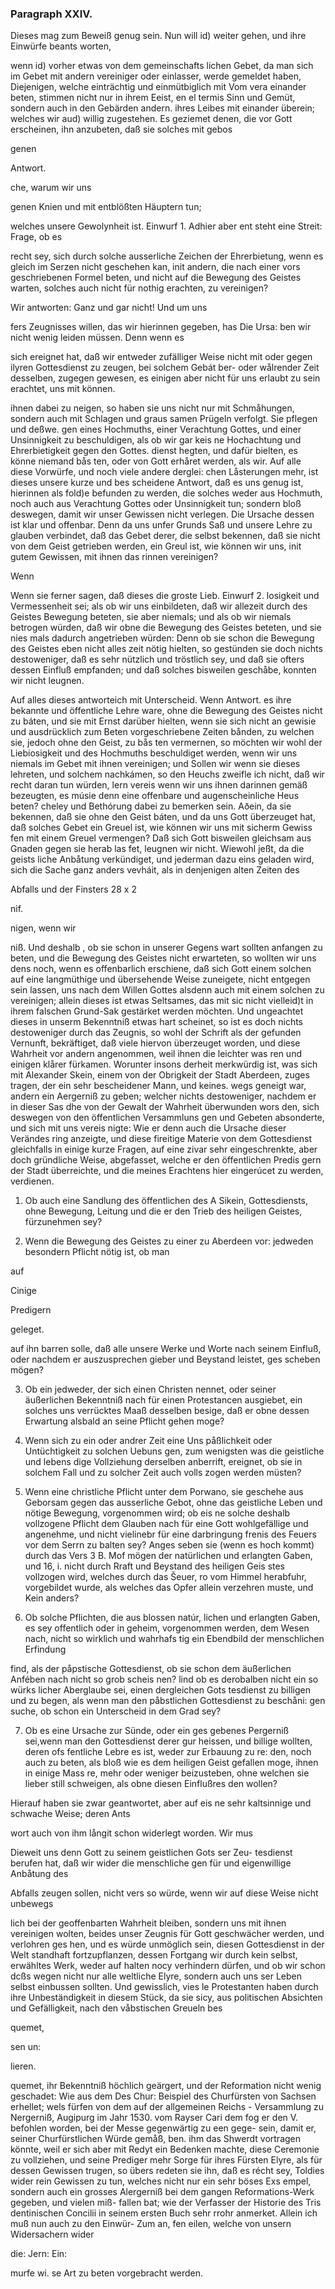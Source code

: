 
<!-- Seite 553 -->
### Paragraph  XXIV. ####

Dieses mag zum Beweiß genug sein. 
Nun will id) weiter gehen, und ihre Einwürfe beants 
worten, 

wenn id) vorher etwas von dem gemeinschafts lichen Gebet, da man sich im Gebet mit andern vereiniger oder einlasser, werde gemeldet haben, Diejenigen, welche einträchtig und einmütbiglich mit Vom vera einander beten, stimmen nicht nur in ihrem Eeist, en el termis Sinn und Gemüt, sondern auch in den Gebärden andern. ihres Leibes mit einander überein; welches wir aud) willig zugestehen. Es geziemet denen, die vor Gott erscheinen, ihn anzubeten, daß sie solches mit gebos

genen


Antwort.

che, warum wir uns
<!-- Seite 554 -->
genen Knien und mit entblößten Häuptern tun;

welches unsere Gewolynheit ist. Einwurf 1. Adhier aber ent steht eine Streit: Frage, ob es

recht sey, sich durch solche ausserliche Zeichen der Ehrerbietung, wenn es gleich im Serzen nicht geschehen kan, init andern, die nach einer vors geschriebenen Formel beten, und nicht auf die Bewegung des Geistes warten, solches auch nicht für nothig erachten, zu vereinigen?

Wir antworten: Ganz und gar nicht! Und um uns

fers Zeugnisses willen, das wir hierinnen gegeben, has Die Ursa: ben wir nicht wenig leiden müssen. Denn wenn es

sich ereignet hat, daß wir entweder zufälliger Weise nicht mit oder gegen ilyren Gottesdienst zu zeugen, bei solchem Gebát ber- oder wålrender Zeit desselben, zugegen gewesen, es einigen aber nicht für uns erlaubt zu sein erachtet, uns mit können.

ihnen dabei zu neigen, so haben sie uns nicht nur mit Schmåhungen, sondern auch mit Schlagen und graus samen Prügeln verfolgt. Sie pflegen und deßwe. gen eines Hochmuths, einer Verachtung Gottes, und einer Unsinnigkeit zu beschuldigen, als ob wir gar keis ne Hochachtung und Ehrerbietigkeit gegen den Gottes. dienst hegten, und dafür bielten, es könne niemand bås ten, oder von Gott erhåret werden, als wir. Auf alle diese Vorwürfe, und noch viele andere derglei: chen Låsterungen mehr, ist dieses unsere kurze und bes scheidene Antwort, daß es uns genug ist, hierinnen als fold)e befunden zu werden, die solches weder aus Hochmuth, noch auch aus Verachtung Gottes oder Unsinnigkeit tun; sondern bloß deswegen, damit wir unser Gewissen nicht verlegen. Die Ursache dessen ist klar und offenbar. Denn da uns unfer Grunds Saß und unsere Lehre zu glauben verbindet, daß das Gebet derer, die selbst bekennen, daß sie nicht von dem Geist getrieben werden, ein Greul ist, wie können wir uns, init gutem Gewissen, mit ihnen das rinnen vereinigen?

Wenn
<!-- Seite 555 -->
Wenn sie ferner sagen, daß dieses die groste Lieb. Einwurf 2. losigkeit und Vermessenheit sei; als ob wir uns einbildeten, daß wir allezeit durch des Geistes Bewegung beteten, sie aber niemals; und als ob wir niemals betrogen würden, daß wir obne die Bewegung des Geistes beteten, und sie nies mals dadurch angetrieben würden: Denn ob sie schon die Bewegung des Geistes eben nicht alles zeit nötig hielten, so gestünden sie doch nichts destoweniger, daß es sehr nützlich und tröstlich sey, und daß sie ofters dessen Einfluß empfanden; und daß solches bisweilen geschåbe, konnten wir nicht leugnen.

Auf alles dieses antworteich mit Unterscheid. Wenn Antwort. es ihre bekannte und öffentliche Lehre ware, ohne die Bewegung des Geistes nicht zu báten, und sie mit Ernst darüber hielten, wenn sie sich nicht an gewisie und ausdrücklich zum Beten vorgeschriebene Zeiten bånden, zu welchen sie, jedoch ohne den Geist, zu bås ten vermernen, so möchten wir wohl der Liebiosigkeit und des Hochmuths beschuldiget werden, wenn wir uns niemals im Gebet mit ihnen vereinigen; und Sollen wir wenn sie dieses lehreten, und solchem nachkámen, so den Heuchs zweifle ich nicht, daß wir recht daran tun würden, lern vereis wenn wir uns ihnen darinnen gemäß bezeugten, es músie denn eine offenbare und augenscheinliche Heus beten? cheley und Bethórung dabei zu bemerken sein. Aðein, da sie bekennen, daß sie ohne den Geist báten, und da uns Gott überzeuget hat, daß solches Gebet ein Greuel ist, wie können wir uns mit sicherm Gewiss fen mit einem Greuel vermengen? Daß sich Gott bisweilen gleichsam aus Gnaden gegen sie herab las fet, leugnen wir nicht. Wiewohl jeßt, da die geists liche Anbåtung verkündiget, und jederman dazu eins geladen wird, sich die Sache ganz anders vevháit, als in denjenigen alten Zeiten des

Abfalls und der Finsters 28 x 2

nif.

nigen, wenn wir
<!-- Seite 556 -->
niß. Und deshalb
, ob sie schon in unserer Gegens wart sollten anfangen zu beten, und die Bewegung des Geistes nicht erwarteten, so wollten wir uns dens noch, wenn es offenbarlich erschiene, daß sich Gott einem solchen auf eine langmüthige und übersehende Weise zuneigete, nicht entgegen sein lassen, uns nach dem Willen Gottes alsdenn auch mit einem solchen zu vereinigen; allein dieses ist etwas Seltsames, das mit sic nicht vielleid)t in ihrem falschen Grund-Sak gestärket werden möchten. Und ungeachtet dieses in unserm Bekenntniß etwas hart scheinet, so ist es doch nichts destoweniger durch das Zeugnis, so wohl der Schrift als der gefunden Vernunft, bekräftiget, daß viele hiervon überzeuget worden, und diese Wahrheit vor andern angenommen, weil ihnen die leichter was ren und einigen klårer fürkamen. Worunter insons derheit merkwürdig ist, was sich mit Alexander Skein, einem von der Obrigkeit der Stadt Aberdeen, zuges tragen, der ein sehr bescheidener Mann, und keines. wegs geneigt war, andern ein Aergerniß zu geben; welcher nichts destoweniger, nachdem er in dieser Sas dhe von der Gewalt der Wahrheit überwunden wors den, sich deswegen von den öffentlichen Versammluns gen und Gebeten absonderte, und sich mit uns vereis nigte: Wie er denn auch die Ursache dieser Verändes ring anzeigte, und diese fireitige Materie von dem Gottesdienst gleichfalls in einige kurze Fragen, auf eine zivar sehr eingeschrenkte, aber doch gründliche Weise, abgefasset, welche er den öffentlichen Predis gern der Stadt überreichte, und die meines Erachtens hier eingerúcet zu werden, verdienen.

1. Ob auch eine Sandlung des öffentlichen des A Sikein, Gottesdiensts, ohne Bewegung, Leitung und die er den Trieb des heiligen Geistes, fürzunehmen sey?

2. Wenn die Bewegung des Geistes zu einer zu Aberdeen vor: jedweden besondern Pflicht nötig ist, ob man

auf

Cinige

Predigern

geleget.

<!-- Seite 557 -->


auf ihn barren solle, daß alle unsere Werke und 
Worte nach seinem Einfluß, oder nachdem er 
auszusprechen gieber und Beystand leistet, ges 
scheben mögen? 

  3. Ob ein jedweder, der sich einen Christen 
nennet, oder seiner äußerlichen Bekenntniß nach 
für einen Protestancen ausgiebet, ein solches uns 
verrücktes Maaß desselben besige, daß er obne 
dessen Erwartung alsbald an seine Pflicht gehen 
moge? 

4. Wenn sich zu ein oder andrer Zeit eine Uns påßlichkeit oder Untüchtigkeit zu solchen Uebuns gen, zum wenigsten was die geistliche und lebens dige Vollziehung derselben anberrift, ereignet, ob sie in solchem Fall und zu solcher Zeit auch volls zogen werden müsten?

5. Wenn eine christliche Pflicht unter dem Porwano, sie geschehe aus Geborsam gegen das ausserliche Gebot, ohne das geistliche Leben und nötige Bewegung, vorgenommen wird; ob eis ne solche deshalb vollzogene Pflicht dem Glauben nach für eine Gott wohlgefällige und angenehme, und nicht vielinebr für eine darbringung frenis des Feuers vor dem Serrn zu balten sey? Anges seben sie (wenn es hoch kommt) durch das Vers 3 B. Mof mögen der natürlichen und erlangten Gaben, und 16, i. nicht durch Rraft und Beystand des heiligen Geis stes vollzogen wird, welches durch das Šeuer, ro vom Himmel herabfuhr, vorgebildet wurde, als welches das Opfer allein verzehren muste, und Kein anders?

6. Ob solche Pflichten, die aus blossen natúr, lichen und erlangten Gaben, es sey offentlich oder in geheim, vorgenommen werden, dem Wesen nach, nicht so wirklich und wahrhafs tig ein Ebendbild der menschlichen Erfindung
<!-- Seite 558 -->
find, als der påpstische Gottesdienst, ob sie schon dem äußerlichen Anfében nach nicht so grob scheis nen? lind ob es derobalben nicht ein so würks licher Aberglaube sei, einen dergleichen Gots tesdienst zu billigen und zu begen, als wenn man den påbstlichen Gottesdienst zu beschåni: gen suche, ob schon ein Unterscheid in dem Grad sey?

7. Ob es eine Ursache zur Sünde, oder ein ges gebenes Pergerniß sei,wenn man den Gottesdienst derer gur heissen, und billige wollten, deren ofs fentliche Lebre es ist, weder zur Erbauung zu re: den, noch auch zu beten, als bloß wie es dem heiligen Geist gefallen moge, ihnen in einige Mass re, mehr oder weniger beizusteben, ohne welchen sie lieber still schweigen, als obne diesen Einflußres den wollen?

Hierauf haben sie zwar geantwortet, aber auf eis ne sehr kaltsinnige und schwache Weise; deren Ants

wort auch von ihm långit schon widerlegt worden. Wir mus

Dieweit uns denn Gott zu seinem geistlichen Gots ser Zeu- tesdienst berufen hat, daß wir wider die menschliche gen für und eigenwillige Anbåtung des

Abfalls zeugen sollen, nicht vers so würde, wenn wir auf diese Weise nicht unbewegs

lich bei der geoffenbarten Wahrheit bleiben, sondern uns mit ihnen vereinigen wolten, beides unser Zeugnis für Gott geschwächer werden, und verlohren ges hen, und es würde unmöglich sein, diesen Gottesdienst in der Welt standhaft fortzupflanzen, dessen Fortgang wir durch kein selbst, erwähltes Werk, weder auf halten nocy verhindern dürfen, und ob wir schon dcßs wegen nicht nur alle weltliche Elyre, sondern auch uns ser Leben selbst einbussen sollten. Und gewisslich, vies le Protestanten haben durch ihre Unbeständigkeit in diesem Stück, da sie sicy, aus politischen Absichten und Gefälligkeit, nach den våbstischen Greueln bes

quemet,

sen un:

lieren.
<!-- Seite 559 -->
 quemet, ihr Bekenntniß höchlich geärgert, und der 
Reformation nicht wenig geschadet: Wie aus dem Des Chur: 
Beispiel des Churfürsten von Sachsen erhellet; wels fürfen von 
dem auf der allgemeinen Reichs - Versammlung zu Nergerniß, 
Augipurg im Jahr 1530. vom Rayser Cari dem fog er den 
V. befohlen worden, bei der Messe gegenwärtig zu een gege- 
sein, damit er, seiner Churfürstlichen Würde gemåß, ben. 
ihm das Shwerdt vortragen könnte, weil er sich aber 
mit Redyt ein Bedenken machte, diese Ceremonie zu 
vollziehen, und seine Prediger mehr Sorge für ihres 
Fürsten Elyre, als für dessen Gewissen trugen, so übers 
redeten sie ihn, daß es récht sey, Toldies wider rein 
Gewissen zu tun, welches nicht nur ein sehr böses Exs 
empel, sondern auch ein grosses Alergerniß bei dem 
gangen Reformations-Werk gegeben, und vielen miß- 
fallen bat; wie der Verfasser der Historie des Tris 
dentinischen Concilii in seinem ersten Buch sehr rrohr 
anmerket. Allein ich muß nun auch zu den Einwür- Zum an, 
 fen eilen, welche von unsern Widersachern wider 

die: Jern: Ein:

murfe wi. se Art zu beten vorgebracht werden.